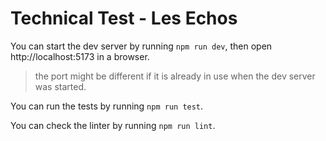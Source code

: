 # Technical Test - Les Echos

You can start the dev server by running  `npm run dev`, then open http://localhost:5173 in a browser.
> the port might be different if it is already in use when the dev server was started.

You can run the tests by running `npm run test`.

You can check the linter by running  `npm run lint`.
